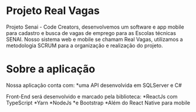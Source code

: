 # Projeto Real Vagas
Projeto Senai - Code Creators, desenvolvemos um software e app mobile para cadastro e busca de vagas de emprego para as Escolas técnicas SENAI. Nosso sistema web e mobile se chamam Real Vagas, utilizamos a metodologia SCRUM para a organização e realização do projeto.

# Sobre a aplicação
Nossa aplicação conta com:
*uma API desenvolvida em SQLServer e C#

Front-End será desenvolvido e marcado pela biblioteca:
*ReactJs com TypeScript
*Yarn
*NodeJs
*e Bootstrap
*Além do React Native para mobile
